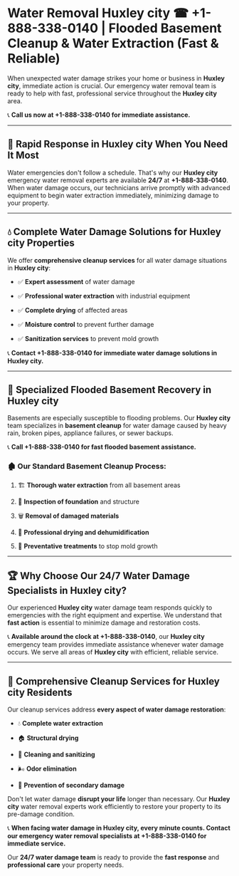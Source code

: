 # Water Removal Huxley city ☎ +1-888-338-0140 | Flooded Basement Cleanup & Water Extraction (Fast & Reliable)

When unexpected water damage strikes your home or business in **Huxley city**, immediate action is crucial. Our emergency water removal team is ready to help with fast, professional service throughout the **Huxley city** area. 

📞 **Call us now at +1-888-338-0140 for immediate assistance.**
---
## 🚀 Rapid Response in Huxley city When You Need It Most
Water emergencies don't follow a schedule. That's why our **Huxley city** emergency water removal experts are available **24/7** at **+1-888-338-0140**. When water damage occurs, our technicians arrive promptly with advanced equipment to begin water extraction immediately, minimizing damage to your property.
---
## 💧 Complete Water Damage Solutions for Huxley city Properties
We offer **comprehensive cleanup services** for all water damage situations in **Huxley city**:
- ✅ **Expert assessment** of water damage  
- ✅ **Professional water extraction** with industrial equipment  
- ✅ **Complete drying** of affected areas  
- ✅ **Moisture control** to prevent further damage  
- ✅ **Sanitization services** to prevent mold growth  
📞 **Contact +1-888-338-0140 for immediate water damage solutions in Huxley city.**
---
## 🌊 Specialized Flooded Basement Recovery in Huxley city
Basements are especially susceptible to flooding problems. Our **Huxley city** team specializes in **basement cleanup** for water damage caused by heavy rain, broken pipes, appliance failures, or sewer backups. 
📞 **Call +1-888-338-0140 for fast flooded basement assistance.**
### 🏚️ Our Standard Basement Cleanup Process:
1. 🏗️ **Thorough water extraction** from all basement areas  
2. 🔎 **Inspection of foundation** and structure  
3. 🗑️ **Removal of damaged materials**  
4. 💨 **Professional drying and dehumidification**  
5. 🚫 **Preventative treatments** to stop mold growth  
---
## 🏆 Why Choose Our 24/7 Water Damage Specialists in Huxley city?
Our experienced **Huxley city** water damage team responds quickly to emergencies with the right equipment and expertise. We understand that **fast action** is essential to minimize damage and restoration costs.
📞 **Available around the clock at +1-888-338-0140**, our **Huxley city** emergency team provides immediate assistance whenever water damage occurs. We serve all areas of **Huxley city** with efficient, reliable service.
---
## 🧹 Comprehensive Cleanup Services for Huxley city Residents
Our cleanup services address **every aspect of water damage restoration**:
- 💧 **Complete water extraction**  
- 🏠 **Structural drying**  
- 🧼 **Cleaning and sanitizing**  
- 🌬️ **Odor elimination**  
- 🚫 **Prevention of secondary damage**  
Don't let water damage **disrupt your life** longer than necessary. Our **Huxley city** water removal experts work efficiently to restore your property to its pre-damage condition.
📞 **When facing water damage in Huxley city, every minute counts. Contact our emergency water removal specialists at +1-888-338-0140 for immediate service.**
Our **24/7 water damage team** is ready to provide the **fast response** and **professional care** your property needs.

